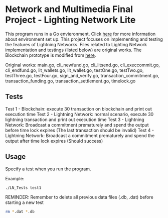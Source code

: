 # Network and Multimedia Final Project - Lighting Network Lite

This program runs in a Go envieronment. Click [here](https://golang.org/doc/code.html) for more information about environment set up.
This project focuses on implementing and testing the features of Lightning Networks. Files related to Lighting Network implementation and testings (listed below) are original works. The Blockchain prototype is modified from [here](https://github.com/Jeiwan/blockchain_go/tree/part_6).

Original works:
main.go, cli_newfund.go, cli_litsend.go, cli_execcommit.go, cli_endfund.go, lit_wallets.go, lit_wallet.go, testOne.go, testTwo.go, testThree.go, testFour.go, sign_and_verify.go, transaction_commitment.go, transaction_funding.go, transaction_settlement.go, timelock.go

## Tests
Test 1 - Blockchain: execute 30 transaction on blockchain and print out execution time
Test 2 - Lightning Network: normal scenario, execute 30 lightning transaction and print out execution time
Test 3 - Lightning Network: Broadcast a commitment prematurely and spend the output before time lock expires (The last transaction should be invalid)
Test 4 - Lightning Network: Broadcast a commitment prematurely and spend the output after time lock expires (Should success)


## Usage

Specify a test when you run the program.

Example:
```bash
./LN_Tests test1
```

REMINDER: Remember to delete all previous data files (.db, .dat) before starting a new test
```bash
rm *.dat *.db
```


